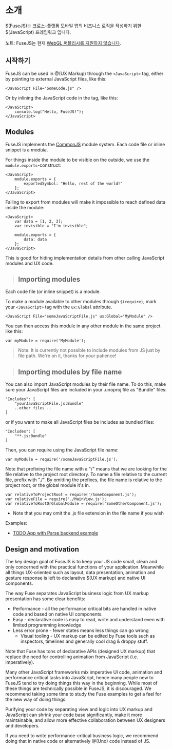 <documentProperties pageTitle="Learn FuseJS" />

# 소개

$(FuseJS)는 크로스-플랫폼 모바일 앱의 비즈니스 로직을 작성하기 위한 $(JavaScript) 프레임워크 입니다.

노트: FuseJS는 현재 [WebGL 퍼블리시를 지원하지 않습니다](/learn/guides/previewandexport/other).

## 시작하기

FuseJS can be used in @(UX Markup) through the `<JavaScript>` tag, either by pointing to external JavaScript files, like this:

	<JavaScript File="SomeCode.js" />

Or by inlining the JavaScript code in the tag, like this:

	<JavaScript>
		console.log("Hello, FuseJS!");
	</JavaScript>

## Modules

FuseJS implements the <a href="http://www.commonjs.org/">CommonJS</a> module system. Each code file or inline snippet is a _module_.

For things inside the module to be visible on the outside, we use the `module.exports`-construct:

	<JavaScript>
		module.exports = {
			exportedSymbol: "Hello, rest of the world!"
		};
	</JavaScript>

Failing to export from modules will make it impossible to reach defined data inside the module:

	<JavaScript>
		var data = [1, 2, 3];
		var invisible = "I'm invisible";

		module.exports = {
			data: data
		};
	</JavaScript>

This is good for hiding implementation details from other calling JavaScript modules and UX code.

> ## Importing modules

Each code file (or inline snippet) is a module.

To make a module available to other modules through `$(require)`, mark your `<JavaScript>` tag with the `ux:Global` attribute.

	<JavaScript File="someJavaScriptFile.js" ux:Global="MyModule" />

You can then access this module in any other module in the same project like this:

	var myModule = require('MyModule');

> Note: It is currently not possible to include modules from JS just by file path. We're on it, thanks for your patience!

> ## Importing modules by file name

You can also import JavaScript modules by their file name. To do this, make sure your JavaScript files are included in your .unoproj file as "Bundle" files:

```
"Includes": [
	"yourJavaScriptFile.js:Bundle"
	..other files ..
]
```

or if you want to make all JavaScript files be includes as bundled files:

```
"Includes": [
	"**.js:Bundle"
]
```

Then, you can require using the JavaScript file name:

```
var myModule = require('/someJavaScriptFile.js');
```

Note that prefixing the file name with a "/" means that we are looking for the file relative to the project root directory. To name a file relative to the current file, prefix with "./". By omitting the prefixes, the file name is relative to the project root, or the global module it's in.

```
var relativeToProjectRoot = require('/SomeComponent.js');
var relativeFile = require('./MainView.js');
var relativeToRootOrGlobalModule = require('SomeOtherComponent.js');
```

* Note that you may omit the .js file extension in the file name if you wish


Examples:

* <a href="https://www.fusetools.com/developers/examples/todoparseexample">TODO App with Parse backend example</a>

## Design and motivation

The key design goal of FuseJS is to keep your JS code small, clean and only concerned with the practical functions of your application. Meanwhile
all things UX-oriented such as layout, data presentation, animation and gesture response is left to declarative $(UX markup) and native UI components.

The way Fuse separates JavaScript business logic from UX markup presentation has some clear benefits:

* Performance - all the performance critical bits are handled in native code and based on native UI components.
* Easy - declarative code is easy to read, write and understand even with limited programming knowledge
* Less error prone - fewer states means less things can go wrong
  * Visual tooling - UX markup can be edited by Fuse tools such as inspectors, timelines and generally cool drag & droppy stuff.

Note that Fuse has tons of declarative APIs (designed UX markup) that replace the need for controlling animation from JavaScript (i.e. imperatively).

Many other JavaScript frameworks mix imperative UI code, animation and performance critical tasks into JavaScript, hence many people new to FuseJS tend to try
doing things this way in the beginning. While most of these things are technically possible in FuseJS, it is discouraged. We recommend taking some
time to study the Fuse examples to get a feel for the new way of doing things.

Purifying your code by separating view and logic into UX markup and JavaScript can shrink your code base significantly, make it more maintainable, and allow
more effective collaboration between UX designers and developers.

If you need to write performance-critical business logic, we recommend doing that in native code or alternatively @(Uno) code instead of JS.
